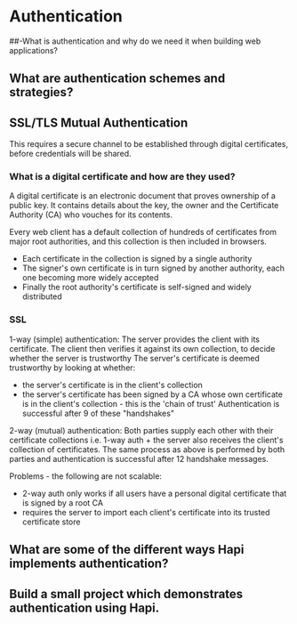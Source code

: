 # Authentication

##-What is authentication and why do we need it when building web applications?


## What are authentication schemes and strategies?

## SSL/TLS Mutual Authentication
This requires a secure channel to be established through digital certificates, before credentials will be shared.

### What is a digital certificate and how are they used?
A digital certificate is an electronic document that proves ownership of a public key. It contains details about the key, the owner and the Certificate Authority (CA) who vouches for its contents.

Every web client has a default collection of hundreds of certificates from major root authorities, and this collection is then included in browsers.
  - Each certificate in the collection is signed by a single authority
  - The signer's own certificate is in turn signed by another authority, each one becoming more widely accepted
  - Finally the root authority's certificate is self-signed and widely distributed

### SSL
1-way (simple) authentication:
The server provides the client with its certificate. The client then verifies it against its own collection, to decide whether the server is trustworthy
The server's certificate is deemed trustworthy by looking at whether:
- the server's certificate is in the client's collection
- the server's certificate has been signed by a CA whose own certificate is in the client's collection - this is the 'chain of trust'
Authentication is successful after 9 of these "handshakes"

2-way (mutual) authentication:
Both parties supply each other with their certificate collections i.e. 1-way auth + the server also receives the client's collection of certificates.
The same process as above is performed by both parties and authentication is successful after 12 handshake messages.

Problems - the following are not scalable:
- 2-way auth only works if all users have a personal digital certificate that is signed by a root CA
- requires the server to import each client's certificate into its trusted certificate store



## What are some of the different ways Hapi implements authentication?

## Build a small project which demonstrates authentication using Hapi.
